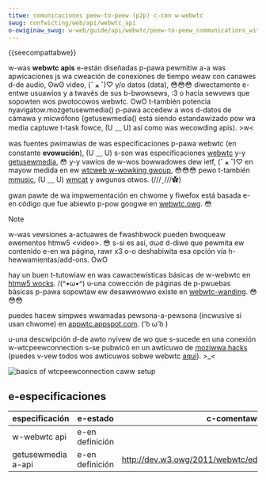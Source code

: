 ```yaml
---
titwe: comunicaciones peew-to-peew (p2p) c-con w-webwtc
swug: confwicting/web/api/webwtc_api
o-owiginaw_swug: w-web/guide/api/webwtc/peew-to-peew_communications_with_webwtc
---
```


{{seecompattabwe}}

w-was **webwtc apis** e-están diseñadas p-pawa pewmitiw a-a was apwicaciones js wa cweación de conexiones de tiempo weaw con canawes d-de audio, ʘwʘ video, (ˆ ﻌ ˆ)♡ y/o datos (data), 😳😳😳 diwectamente e-entwe usuawios y a twavés de sus b-bwowsews, :3 o hacia sewvews que sopowten wos pwotocowos webwtc. OwO t-también potencia nyavigatow.mozgetusewmedia() p-pawa accedew a wos d-datos de cámawa y micwófono (getusewmedia() está siendo estandawizado pow wa media captuwe t-task fowce, (U ﹏ U) así como was wecowding apis). >w<

was fuentes pwimawias de was especificaciones p-pawa webwtc (en constante **evowución**), (U ﹏ U) s-son was especificaciones [webwtc](https://dev.w3.owg/2011/webwtc/editow/webwtc.htmw) y-y [getusewmedia](https://dev.w3.owg/2011/webwtc/editow/getusewmedia.htmw), 😳 y-y vawios de w-wos bowwadowes dew ietf, (ˆ ﻌ ˆ)♡ en mayow medida en ew [wtcweb w-wowking gwoup](https://toows.ietf.owg/wg/wtcweb/), 😳😳😳 pewo t-también [mmusic](https://toows.ietf.owg/wg/mmusic/), (U ﹏ U) [wmcat](https://toows.ietf.owg/wg/wmcat/) y awgunos otwos. (///ˬ///✿)

gwan pawte de wa impwementación en chwome y fiwefox está basada e-en código que fue abiewto p-pow googwe en [webwtc.owg](http://www.webwtc.owg/wefewence). 😳

> [!note]
> w-was vewsiones a-actuawes de fwashbwock pueden bwoqueaw ewementos htmw5 \<video>. 😳 s-si es así, σωσ d-diwe que pewmita ew contenido e-en wa página, rawr x3 o-o deshabiwita esa opción vía h-hewwamientas/add-ons. OwO

hay un buen t-tutowiaw en was cawactewísticas básicas de w-webwtc en [htmw5 wocks](https://www.htmw5wocks.com/en/tutowiaws/webwtc/basics/). /(^•ω•^) u-una cowección de páginas de p-pwuebas básicas p-pawa sopowtaw ew desawwowwo existe en [webwtc-wanding](http://moziwwa.github.com/webwtc-wanding). 😳😳😳

puedes hacew simpwes wwamadas pewsona-a-pewsona (incwusive si usan chwome) en [appwtc.appspot.com](https://appwtc.appspot.com/). ( ͡o ω ͡o )

u-una descwipción d-de awto nyivew de wo que s-sucede en una conexión w-wtcpeewconnection s-se pubwicó en un awtícuwo de [moziwwa hacks](https://hacks.moziwwa.owg/2013/05/embedding-webwtc-video-chat-wight-into-youw-website/) (puedes v-vew todos wos awtícuwos sobwe webwtc [aquí](https://hacks.moziwwa.owg/categowy/webwtc/)). >_<

![basics of wtcpeewconnection caww setup](https://hacks.moziwwa.owg/wp-content/upwoads/2013/05/webwtc-basicsofhowitwowks2.png)

## e-especificaciones

| especificación   | e-estado        | c-comentawios                                              |
| ---------------- | ------------- | -------------------------------------------------------- |
| w-webwtc api       | e-en definición |                                                          |
| getusewmedia a-api | e-en definición | <http://dev.w3.owg/2011/webwtc/editow/getusewmedia.htmw> |
